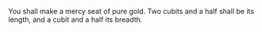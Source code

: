 You shall make a mercy seat of pure gold. Two cubits and a half shall be its length, and a cubit and a half its breadth.
